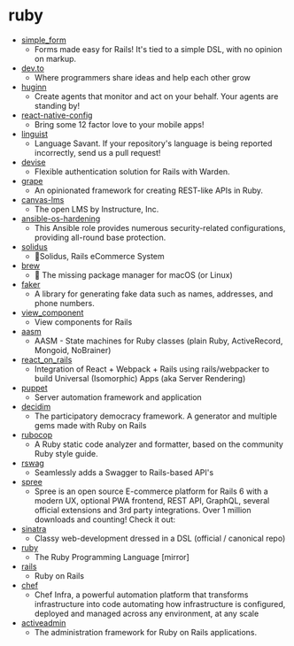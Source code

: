 # ruby
- [simple_form](https://github.com/heartcombo/simple_form)
  - Forms made easy for Rails! It's tied to a simple DSL, with no opinion on markup.
- [dev.to](https://github.com/thepracticaldev/dev.to)
  - Where programmers share ideas and help each other grow
- [huginn](https://github.com/huginn/huginn)
  - Create agents that monitor and act on your behalf. Your agents are standing by!
- [react-native-config](https://github.com/luggit/react-native-config)
  - Bring some 12 factor love to your mobile apps!
- [linguist](https://github.com/github/linguist)
  - Language Savant. If your repository's language is being reported incorrectly, send us a pull request!
- [devise](https://github.com/heartcombo/devise)
  - Flexible authentication solution for Rails with Warden.
- [grape](https://github.com/ruby-grape/grape)
  - An opinionated framework for creating REST-like APIs in Ruby.
- [canvas-lms](https://github.com/instructure/canvas-lms)
  - The open LMS by Instructure, Inc.
- [ansible-os-hardening](https://github.com/dev-sec/ansible-os-hardening)
  - This Ansible role provides numerous security-related configurations, providing all-round base protection.
- [solidus](https://github.com/solidusio/solidus)
  - 🛒Solidus, Rails eCommerce System
- [brew](https://github.com/Homebrew/brew)
  - 🍺 The missing package manager for macOS (or Linux)
- [faker](https://github.com/faker-ruby/faker)
  - A library for generating fake data such as names, addresses, and phone numbers.
- [view_component](https://github.com/github/view_component)
  - View components for Rails
- [aasm](https://github.com/aasm/aasm)
  - AASM - State machines for Ruby classes (plain Ruby, ActiveRecord, Mongoid, NoBrainer)
- [react_on_rails](https://github.com/shakacode/react_on_rails)
  - Integration of React + Webpack + Rails using rails/webpacker to build Universal (Isomorphic) Apps (aka Server Rendering)
- [puppet](https://github.com/puppetlabs/puppet)
  - Server automation framework and application
- [decidim](https://github.com/decidim/decidim)
  - The participatory democracy framework. A generator and multiple gems made with Ruby on Rails
- [rubocop](https://github.com/rubocop-hq/rubocop)
  - A Ruby static code analyzer and formatter, based on the community Ruby style guide.
- [rswag](https://github.com/rswag/rswag)
  - Seamlessly adds a Swagger to Rails-based API's
- [spree](https://github.com/spree/spree)
  - Spree is an open source E-commerce platform for Rails 6 with a modern UX, optional PWA frontend, REST API, GraphQL, several official extensions and 3rd party integrations. Over 1 million downloads and counting! Check it out:
- [sinatra](https://github.com/sinatra/sinatra)
  - Classy web-development dressed in a DSL (official / canonical repo)
- [ruby](https://github.com/ruby/ruby)
  - The Ruby Programming Language [mirror]
- [rails](https://github.com/rails/rails)
  - Ruby on Rails
- [chef](https://github.com/chef/chef)
  - Chef Infra, a powerful automation platform that transforms infrastructure into code automating how infrastructure is configured, deployed and managed across any environment, at any scale
- [activeadmin](https://github.com/activeadmin/activeadmin)
  - The administration framework for Ruby on Rails applications.
